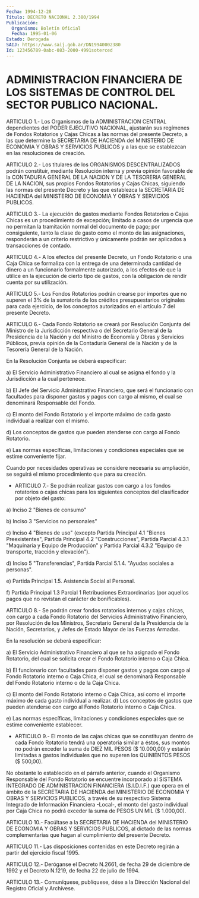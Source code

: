 ```yaml
---
Fecha: 1994-12-28
Título: DECRETO NACIONAL 2.380/1994
Publicación:
  Organismo: Boletín Oficial
  Fecha: 1995-01-06
Estado: Derogada
SAIJ: https://www.saij.gob.ar/DN19940002380
Id: 123456789-0abc-083-2000-4991soterced
---
```

# ADMINISTRACION FINANCIERA DE LOS SISTEMAS DE CONTROL DEL SECTOR PUBLICO NACIONAL.

<a id="1"></a>
ARTICULO  1.-  Los  Organismos  de  la  ADMINISTRACION CENTRAL dependientes del PODER EJECUTIVO NACIONAL, ajustarán  sus regímenes de  Fondos  Rotatorios  y  Cajas  Chicas  a las normas del presente Decreto,  a  las  que  determine  la  SECRETARIA  DE  HACIENDA  del MINISTERIO DE ECONOMIA Y OBRAS Y SERVICIOS  PUBLICOS y a las que se establezcan en las resoluciones de creación.

<a id="2"></a>
ARTICULO  2.- Los titulares de los ORGANISMOS DESCENTRALIZADOS podrán constituir,  mediante  Resolución  interna  y previa opinión favorable de la CONTADURIA GENERAL DE LA NACION Y DE  LA  TESORERIA GENERAL  DE  LA  NACION,  sus  propios  Fondos  Rotatorios  y Cajas Chicas,  siguiendo  las  normas  del  presente  Decreto  y  las que establezca  la SECRETARIA DE HACIENDA del MINISTERIO DE ECONOMIA  Y OBRAS Y SERVICIOS PUBLICOS.

<a id="3"></a>
ARTICULO 3.- La ejecución de gastos mediante Fondos Rotatorios o Cajas  Chicas  es un procedimiento de excepción; limitado a casos de urgencia que no  permitan la tramitación normal del documento de pago; por consiguiente,  tanto  la  clase de gasto como el monto de las  asignaciones,  responderán  a  un  criterio    restrictivo   y únicamente   podrán  ser  aplicados  a  transacciones  de  contado.

<a id="4"></a>
ARTICULO  4.-  A  los  efectos  del presente Decreto, un Fondo Rotatorio  o una Caja Chica se formaliza  con  la  entrega  de  una determinada   cantidad  de  dinero  a  un  funcionario  formalmente autorizado, a  los  efectos  de  que  la utilice en la ejecución de cierto tipo de gastos, con la obligación  de  rendir  cuenta por su utilización.

<a id="5"></a>
ARTICULO 5.- Los Fondos Rotatorios podrán crearse por importes que no superen el 3% de la sumatoria de los créditos presupuestarios  originales  para  cada ejercicio, de los conceptos autorizados en el artículo 7 del presente Decreto.

<a id="6"></a>
ARTICULO  6.-  Cada  Fondo  Rotatorio se creará por Resolución Conjunta  del  Ministro  de  la  Jurisdicción    respectiva  o  del Secretario General de la Presidencia de la Nación  y  del  Ministro de  Economía  y  Obras  y Servicios Públicos, previa opinión de  la Contaduría General de la  Nación  y  de  la Tesorería General de la Nación.

En la Resolución Conjunta se deberá especificar:

a) El Servicio Administrativo Financiero  al  cual  se  asigna  el fondo y la Jurisdicción a la cual pertenece.

b)  El  Jefe  del  Servicio Administrativo Financiero, que será el funcionario con facultades  para  disponer gastos y pagos con cargo al  mismo,  el  cual  se  denominará  Responsable   del  Fondo.

c) El monto del Fondo Rotatorio y el importe máximo  de cada gasto individual a realizar con el mismo.

d)  Los  conceptos  de  gastos  que pueden atenderse con cargo  al Fondo Rotatorio.

e) Las normas específicas, limitaciones  y  condiciones especiales que se estime conveniente fijar.

Cuando  por  necesidades  operativas  se  considere  necesaria  su ampliación,  se  seguirá  el  mismo  procedimiento    que  para  su creación.

<a id="7"></a>
* ARTICULO  7.- Se podrán realizar gastos con cargo a los fondos rotatorios  o  cajas  chicas  para  los  siguientes  conceptos  del clasificador por objeto del gasto:

a) Inciso 2 "Bienes de consumo"

b) Inciso 3 "Servicios no personales"

c)  Inciso  4 "Bienes  de  uso"  (excepto  Partida  Principal  4.1 "Bienes Preexistentes",  Partida  Principal  4.2  "Construcciones", Partida  Parcial  4.3.1  "Maquinaria  y  Equipo  de  Producción"  y Partida Parcial 4.3.2 "Equipo de transporte, tracción y elevación").

d)  Inciso  5  "Transferencias",  Partida  Parcial 5.1.4.  "Ayudas sociales a personas".

e) Partida Principal 1.5. Asistencia Social al Personal.

f) Partida Principal 1.3 Parcial 1 Retribuciones Extraordinarias (por aquellos pagos que no revistan el carácter de bonificables).

<a id="8"></a>
ARTICULO 8.- Se podrán crear fondos rotatorios internos y cajas chicas, con cargo a cada Fondo Rotatorio del Servicios Administrativo    Financiero,  por  Resolución  de  los  Ministros, Secretario General  de  la Presidencia de la Nación, Secretarios, y Jefes de Estado Mayor de las Fuerzas Armadas.

En la resolución se deberá especificar:

a) El Servicio Administrativo  Financiero al que se ha asignado el Fondo  Rotatorio, del cual se solicita  crear  el  Fondo  Rotatorio interno o Caja Chica.

b) El funcionario  con facultades para disponer gastos y pagos con cargo  al  Fondo  Rotatorio  interno  o  Caja  Chica,  el  cual  se denominará Responsable  del  Fondo  Rotatorio  interno o de la Caja Chica.

c) El monto del Fondo Rotatorio interno o Caja  Chica, así como el importe  máximo  de  cada  gasto  individual  a  realizar.  d)  Los conceptos  de  gastos  que  pueden  atenderse  con cargo  al  Fondo Rotatorio interno o Caja Chica.

e)  Las normas específicas, limitaciones y condiciones  especiales que se estime conveniente establecer.

<a id="9"></a>
* ARTICULO  9.-  El monto de las cajas chicas que se constituyan dentro de cada Fondo  Rotatorio  tendrá  una  operatoria  similar a éstos,  sus  montos no podrán exceder la suma de DIEZ MIL PESOS  ($ 10.000,00)  y  estarán  limitadas  a  gastos  individuales  que  no superen los QUINIENTOS PESOS ($ 500,00).

No obstante lo establecido en el párrafo anterior, cuando el Organismo Responsable del Fondo Rotatorio se encuentre incorporado al SISTEMA INTEGRADO DE ADMINISTRACION FINANCIERA (S.I.D.I.F.) que opera en el ámbito de la SECRETARIA DE HACIENDA del MINISTERIO DE ECONOMIA Y OBRAS Y SERVICIOS PUBLICOS, a través de su respectivo Sistema Integrado de Información Financiera -Local-, el monto del gasto individual por Caja Chica no podrá exceder la suma de PESOS UN MIL ($ 1.000,00).

<a id="10"></a>
ARTICULO  10.-  Facúltase  a  la  SECRETARIA  DE  HACIENDA del MINISTERIO DE ECONOMIA Y OBRAS Y SERVICIOS PUBLICOS, al  dictado de las  normas  complementarias que hagan al cumplimiento del presente Decreto.

<a id="11"></a>
ARTICULO  11.-  Las  disposiciones  contenidas en este Decreto regirán a partir del ejercicio fiscal 1995.

<a id="12"></a>
ARTICULO  12.-  Deróganse  el  Decreto  N.2661, de fecha 29 de diciembre  de 1992 y el Decreto N.1219, de fecha  22  de  julio  de 1994.

<a id="13"></a>
ARTICULO  13.-  Comuníquese,  publíquese,  dése a la Dirección Nacional del Registro Oficial y Archívese.